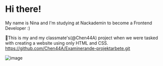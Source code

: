 # Hi there!
My name is Nina and I'm studying at Nackademin to become a Frontend Developer :)


🌈This is my and my classmate's(@Chen44A) project when we were tasked with creating a website using only HTML and CSS.
https://github.com/Chen44A/Examinerande-projektarbete.git


![image](https://github.com/NinaNorby/NinaNorby/assets/143781101/d7c75500-cff4-42f4-8a65-428375135627)  


